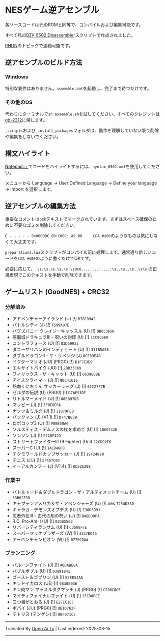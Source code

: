 # NESゲーム逆アセンブル

各ソースコードは元のROMと同等で、コンパイルおよび編集可能です。

すべて私の[BZK 6502 Disassembler](https://github.com/cyneprepou4uk/BZK-6502-Disassembler)スクリプトで作成されました。

[RHDN](https://www.romhacking.net/forum/index.php?topic=32220.0)のトピックで連絡可能です。



## 逆アセンブルのビルド方法

### Windows

特別な要件はありません。`assemble.bat`を起動し、完了まで待つだけです。

### その他のOS

代わりにターミナルで`sh assemble.sh`を試してください。すべてのクレジットは[gb-2312](https://github.com/gb-2312)に帰します。

`_scripts`および`_install_packages`フォルダは、動作を理解していない限り削除や編集をしないでください。



## 構文ハイライト

[Notepad++](https://notepad-plus-plus.org/)でコードをハイライトするには、`syntax_6502.xml`を使用してください。

メニューから Language -> User Defined Language -> Define your language -> Import を選択します。



## 逆アセンブルの編集方法

重要なコメントは`bzk`テキストでマークされています。まずはスペース確保のために不要なゴミを削除してください。

`C - - - - - 0x00009C 00:C08C: A9 00     LDA #$00`のようなものは気にしなくて大丈夫です。

`preparations.lua`スクリプトがコンパイル前に処理します。通常通り新しいコードを`LDA #$00`のように書くだけでOKです。

必要に応じて、`.\s.\s.\s.\s.\s.\s0x0........:....:\s..\s..\s..\s\s` の正規表現でこのテキストを手動で削除できます。



## ゲームリスト (GoodNES) + CRC32

### 分解済み
* アドベンチャーアイランド (U) [!] `B78C09A2`
* バトルシティ (J) [!] `F599A07E`
* バグズバニー クレイジーキャッスル (U) [!] `DB0C3656`
* 悪魔城ドラキュラIII - 呪いの封印 (U) [!] `7CC9C669`
* コントラフォース (U) [!] `83D69922`
* ダニーサリバンのインディヒート (U) [!] `311B5A58`
* ダブルドラゴンII - ザ・リベンジ (J) `8CF69E4B`
* ドクターマリオ (JU) (PRG0) [!] `B1F7E3E9`
* エキサイトバイク (JU) [!] `2BB33C69`
* フィリックス・ザ・キャット (U) [!] `0639E88E`
* アイスクライマー (J) [!] `80C41616`
* 熱血くにおくん サッカーリーグ (J) [!] `61C27F7B`
* ゼルダの伝説 (U) (PRG0) [!] `D7AE93DF`
* リトルマーメイド (U) [!] `08EB97DB`
* マッピー (J) [!] `3F0E8E0A`
* ナッツ＆ミルク (J) [!] `11879FE8`
* パックマン (J) (V1.1) [!] `D747B639`
* ロボコップ3 (U) [!] `FBBB58A6`
* ソルスティス - デムノスの杖を求めて (U) [!] `1D60732E`
* ソンソン (J) [!] `F7C8F42D`
* ストリートファイターIII (9 Fighter) (Unl) `22CDD2F6`
* スーパーC (U) [!] `1AC846F0`
* テクモワールドカップサッカー (J) [!] `19F24980`
* テニス (JU) [!] `5F457C00`
* イーアルカンフー (J) (V1.4) [!] `0D526208`



### 作業中
* バトルトード＆ダブルドラゴン - ザ・アルティメットチーム (U) [!] `53B02F3D`
* キャプテンアメリカ＆ザ・アベンジャーズ (U) [!].nes `7254D53D`
* ギャラガ - デモンズオブデス (U) [!] `E36D5991`
* 忍者外伝III - 古代の船の呪い (U) [!] `BABD39FA`
* R.C. Pro-Am II (U) [!] `03DB5562`
* リバーシティランサム (U) [!] `C3508F7E`
* スーパーマリオブラザーズ (W) [!] `3337EC46`
* アーバンチャンピオン (W) [!] `0770CDAA`



### プランニング
* バルーンファイト (J) [!] `A0DABE0A`
* バブルボブル (U) [!] `D3A91B41`
* ゴースト＆ゴブリン (U) [!] `87ED54AA`
* キッドイカロス (UE) [!] `0B30E036`
* キン肉マン マッスルタグマッチ (J) (PRG0) [!] `C296C8CE`
* マイティファイナルファイト (U) [!] `15EB0BEE`
* 三つ目がとおる (J) [!] `E27EC1EC`
* ポパイ (JU) (PRG0) [!] `DE1D762F`
* テトリス (テンゲン) [!] `88F071C3`


---

Tranlated By [Open Ai Tx](https://github.com/OpenAiTx/OpenAiTx) | Last indexed: 2025-08-15

---